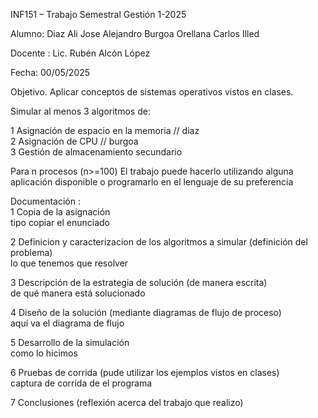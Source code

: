 INF151 – Trabajo Semestral                                                                          Gestión 1-2025

Alumno: Diaz Ali Jose Alejandro
	    Burgoa Orellana Carlos Illed

Docente : Lic. Rubén Alcón López

Fecha: 00/05/2025

Objetivo. Aplicar conceptos de sistemas operativos vistos en clases.

Simular al menos 3 algoritmos de:

1 Asignación de espacio en la memoria  // diaz                                     
2 Asignación  de CPU   // burgoa  
3 Gestión de almacenamiento secundario


Para n procesos (n>=100)
El trabajo puede hacerlo utilizando alguna aplicación disponible o programarlo en el lenguaje de su preferencia 


Documentación :  
1 Copia de la asignación  
tipo copiar el enunciado 

2 Definicion y caracterizacion de los algoritmos a simular (definición del problema)  
             lo que tenemos  que resolver 

3 Descripción de la estrategia de solución (de manera escrita)  
de qué manera está solucionado 

4 Diseño de la solución (mediante diagramas de flujo de proceso)  
aquí va el diagrama de flujo 

5 Desarrollo de la simulación  
como lo hicimos 

6 Pruebas de corrida (pude utilizar los ejemplos vistos en clases)  
captura de corrida de el programa 

7 Conclusiones (reflexión acerca del trabajo que realizo)

